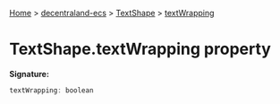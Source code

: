 [Home](./index) &gt; [decentraland-ecs](./decentraland-ecs.md) &gt; [TextShape](./decentraland-ecs.textshape.md) &gt; [textWrapping](./decentraland-ecs.textshape.textwrapping.md)

# TextShape.textWrapping property


**Signature:**
```javascript
textWrapping: boolean
```
